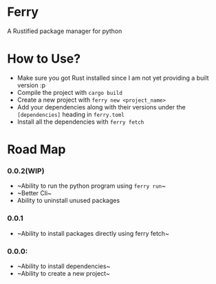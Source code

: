 # Ferry
A Rustified package manager for python

# How to Use?
- Make sure you got Rust installed since I am not yet providing a built version :p
- Compile the project with `cargo build`
- Create a new project with `ferry new <project_name>` 
- Add your dependencies along with their versions under the `[dependencies]` heading in `ferry.toml`
- Install all the dependencies with `ferry fetch`

# Road Map

### 0.0.2(WIP)
- ~Ability to run the python program using `ferry run`~
- ~Better Cli~
- Ability to uninstall unused packages

### 0.0.1
- ~Ability to install packages directly using ferry fetch~

### 0.0.0:
- ~Ability to install dependencies~
- ~Ability to create a new project~



